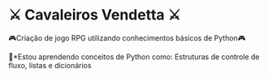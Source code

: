 # :crossed_swords: Cavaleiros Vendetta :crossed_swords: 

:video_game:Criação de jogo RPG utilizando conhecimentos básicos de Python:video_game:

:notebook:*Estou aprendendo conceitos de Python como: Estruturas de controle de fluxo, listas e dicionários
